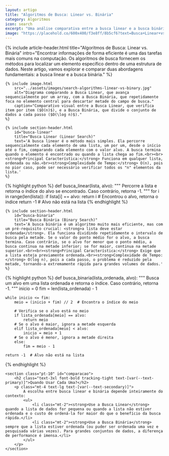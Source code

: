 ```yaml
---
layout: artigo
title: "Algoritmos de Busca: Linear vs. Binária"
category: Algoritmos
icon: search
excerpt: "Uma análise comparativa entre a busca linear e a busca binária, dois algoritmos fundamentais para encontrar elementos em uma coleção de dados. Entenda quando e porquê usar cada um."
image: "https://placehold.co/600x400/f3e8ff/8b5cf6?text=Busca+Linear+vs+Binária"
---
```


<article>
    {% include article-header.html 
        title="Algoritmos de Busca: Linear vs. Binária"
        intro="Encontrar informações de forma eficiente é uma das tarefas mais comuns na computação. Os algoritmos de busca fornecem os métodos para localizar um elemento específico dentro de uma estrutura de dados. Neste artigo, vamos explorar e comparar duas abordagens fundamentais: a busca linear e a busca binária."
    %}

    {% include image.html
        src="../assets/images/search-algorithms-linear-vs-binary.jpg"
        alt="Diagrama comparando a Busca Linear, que avança sequencialmente por um array, com a Busca Binária, que repetidamente foca no elemento central para descartar metade do campo de busca."
        caption="Comparativo visual entre a Busca Linear, que verifica item por item ($O(n)$), e a Busca Binária, que divide o conjunto de dados a cada passo ($O(\log n)$)."
    %}

    {% include section-header.html 
        id="busca-linear"
        title="Busca Linear (Linear Search)"
        text='A busca linear é o método mais simples. Ela percorre sequencialmente cada elemento de uma lista, um por um, desde o início até o fim, comparando cada elemento com o valor alvo. A busca termina quando o elemento é encontrado ou quando a lista chega ao fim.<br><br><strong>Principal Característica:</strong> Funciona em qualquer lista, ordenada ou não.<br><strong>Complexidade de Tempo:</strong> O(n), pois no pior caso, pode ser necessário verificar todos os "n" elementos da lista.'
    %}

{% highlight python %}
def busca_linear(lista, alvo):
    """
    Percorre a lista e retorna o índice do alvo se encontrado.
    Caso contrário, retorna -1.
    """
    for i in range(len(lista)):
        if lista[i] == alvo:
            return i  # Encontrou o alvo, retorna o índice
    return -1  # Alvo não está na lista
{% endhighlight %}

    {% include section-header.html 
        id="busca-binaria"
        title="Busca Binária (Binary Search)"
        text='A busca binária é um algoritmo muito mais eficiente, mas com um pré-requisito crucial: <strong>a lista deve estar ordenada</strong>. Ela funciona dividindo repetidamente o intervalo de busca pela metade. Se o valor do ponto médio for o alvo, a busca termina. Caso contrário, se o alvo for menor que o ponto médio, a busca continua na metade inferior; se for maior, continua na metade superior.<br><br><strong>Principal Característica:</strong> Exige que a lista esteja previamente ordenada.<br><strong>Complexidade de Tempo:</strong> O(log n), pois a cada passo, o problema é reduzido pela metade, tornando-a extremamente rápida para grandes volumes de dados.'
    %}

{% highlight python %}
def busca_binaria(lista_ordenada, alvo):
    """
    Busca um alvo em uma lista ordenada e retorna o índice.
    Caso contrário, retorna -1.
    """
    inicio = 0
    fim = len(lista_ordenada) - 1

    while inicio <= fim:
        meio = (inicio + fim) // 2  # Encontra o índice do meio

        # Verifica se o alvo está no meio
        if lista_ordenada[meio] == alvo:
            return meio
        # Se o alvo é maior, ignora a metade esquerda
        elif lista_ordenada[meio] < alvo:
            inicio = meio + 1
        # Se o alvo é menor, ignora a metade direita
        else:
            fim = meio - 1
            
    return -1  # Alvo não está na lista
{% endhighlight %}

    <section class="pt-10" id="comparacao">
        <h2 class="text-3xl font-bold tracking-tight text-[var(--text-primary)]">Quando Usar Cada Uma?</h2>
        <p class="mt-4 text-lg text-[var(--text-secondary)]">
            A escolha entre busca linear e binária depende inteiramente do contexto:
            <ul>
                <li class="mt-2"><strong>Use a Busca Linear</strong> quando a lista de dados for pequena ou quando a lista não estiver ordenada e o custo de ordená-la for maior do que o benefício da busca rápida.</li>
                <li class="mt-2"><strong>Use a Busca Binária</strong> sempre que a lista estiver ordenada (ou puder ser ordenada uma vez e pesquisada várias vezes). Para grandes conjuntos de dados, a diferença de performance é imensa.</li>
            </ul>
        </p>
    </section>
</article>
